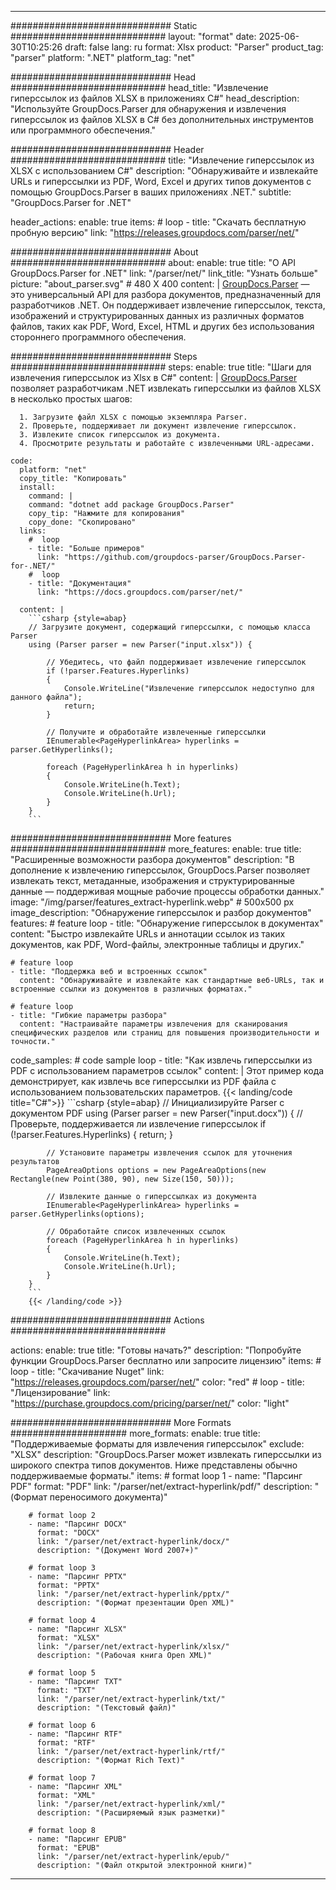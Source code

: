 


---
############################# Static ############################
layout: "format"
date:  2025-06-30T10:25:26
draft: false
lang: ru
format: Xlsx
product: "Parser"
product_tag: "parser"
platform: ".NET"
platform_tag: "net"

############################# Head ############################
head_title: "Извлечение гиперссылок из файлов XLSX в приложениях C#"
head_description: "Используйте GroupDocs.Parser для обнаружения и извлечения гиперссылок из файлов XLSX в C# без дополнительных инструментов или программного обеспечения."

############################# Header ############################
title: "Извлечение гиперссылок из XLSX с использованием C#" 
description: "Обнаруживайте и извлекайте URLs и гиперссылки из PDF, Word, Excel и других типов документов с помощью GroupDocs.Parser в ваших приложениях .NET."
subtitle: "GroupDocs.Parser for .NET" 

header_actions:
  enable: true
  items:
    #  loop
    - title: "Скачать бесплатную пробную версию"
      link: "https://releases.groupdocs.com/parser/net/"
      
############################# About ############################
about:
    enable: true
    title: "О API GroupDocs.Parser for .NET"
    link: "/parser/net/"
    link_title: "Узнать больше"
    picture: "about_parser.svg" # 480 X 400
    content: |
       [GroupDocs.Parser](/parser/net/) — это универсальный API для разбора документов, предназначенный для разработчиков .NET. Он поддерживает извлечение гиперссылок, текста, изображений и структурированных данных из различных форматов файлов, таких как PDF, Word, Excel, HTML и других без использования стороннего программного обеспечения.

############################# Steps ############################
steps:
    enable: true
    title: "Шаги для извлечения гиперссылок из Xlsx в C#"
    content: |
      [GroupDocs.Parser](/parser/net/) позволяет разработчикам .NET извлекать гиперссылки из файлов XLSX в несколько простых шагов:
      
      1. Загрузите файл XLSX с помощью экземпляра Parser.
      2. Проверьте, поддерживает ли документ извлечение гиперссылок.
      3. Извлеките список гиперссылок из документа.
      4. Просмотрите результаты и работайте с извлеченными URL-адресами.
   
    code:
      platform: "net"
      copy_title: "Копировать"
      install:
        command: |
        command: "dotnet add package GroupDocs.Parser"
        copy_tip: "Нажмите для копирования"
        copy_done: "Скопировано"
      links:
        #  loop
        - title: "Больше примеров"
          link: "https://github.com/groupdocs-parser/GroupDocs.Parser-for-.NET/"
        #  loop
        - title: "Документация"
          link: "https://docs.groupdocs.com/parser/net/"
          
      content: |
        ```csharp {style=abap}
        // Загрузите документ, содержащий гиперссылки, с помощью класса Parser
        using (Parser parser = new Parser("input.xlsx")) {

            // Убедитесь, что файл поддерживает извлечение гиперссылок
            if (!parser.Features.Hyperlinks)
            {
                Console.WriteLine("Извлечение гиперссылок недоступно для данного файла");
                return;
            }

            // Получите и обработайте извлеченные гиперссылки
            IEnumerable<PageHyperlinkArea> hyperlinks = parser.GetHyperlinks();

            foreach (PageHyperlinkArea h in hyperlinks)
            {
                Console.WriteLine(h.Text);
                Console.WriteLine(h.Url);
            }
        }
        ```  

############################# More features ############################
more_features:
  enable: true
  title: "Расширенные возможности разбора документов"
  description: "В дополнение к извлечению гиперссылок, GroupDocs.Parser позволяет извлекать текст, метаданные, изображения и структурированные данные — поддерживая мощные рабочие процессы обработки данных."
  image: "/img/parser/features_extract-hyperlink.webp" # 500x500 px
  image_description: "Обнаружение гиперссылок и разбор документов"
  features:
    # feature loop
    - title: "Обнаружение гиперссылок в документах"
      content: "Быстро извлекайте URLs и аннотации ссылок из таких документов, как PDF, Word-файлы, электронные таблицы и других."

    # feature loop
    - title: "Поддержка веб и встроенных ссылок"
      content: "Обнаруживайте и извлекайте как стандартные веб-URLs, так и встроенные ссылки из документов в различных форматах."

    # feature loop
    - title: "Гибкие параметры разбора"
      content: "Настраивайте параметры извлечения для сканирования специфических разделов или страниц для повышения производительности и точности."
      
  code_samples:
    # code sample loop
    - title: "Как извлечь гиперссылки из PDF с использованием параметров ссылок"
      content: |
        Этот пример кода демонстрирует, как извлечь все гиперссылки из PDF файла с использованием пользовательских параметров.
        {{< landing/code title="C#">}}
        ```csharp {style=abap}
        //  Инициализируйте Parser с документом PDF
        using (Parser parser = new Parser("input.docx"))
        {
            // Проверьте, поддерживается ли извлечение гиперссылок
            if (!parser.Features.Hyperlinks)
            {
                return;
            }

            // Установите параметры извлечения ссылок для уточнения результатов
            PageAreaOptions options = new PageAreaOptions(new Rectangle(new Point(380, 90), new Size(150, 50)));

            // Извлеките данные о гиперссылках из документа
            IEnumerable<PageHyperlinkArea> hyperlinks = parser.GetHyperlinks(options);

            // Обработайте список извлеченных ссылок
            foreach (PageHyperlinkArea h in hyperlinks)
            {
                Console.WriteLine(h.Text);
                Console.WriteLine(h.Url);
            }
        }
        ```
        {{< /landing/code >}}


############################# Actions ############################

actions:
  enable: true
  title: "Готовы начать?"
  description: "Попробуйте функции GroupDocs.Parser бесплатно или запросите лицензию"
  items:
    #  loop
    - title: "Скачивание Nuget"
      link: "https://releases.groupdocs.com/parser/net/"
      color: "red"
        #  loop
    - title: "Лицензирование"
      link: "https://purchase.groupdocs.com/pricing/parser/net/"
      color: "light"


############################# More Formats #####################
more_formats:
    enable: true
    title: "Поддерживаемые форматы для извлечения гиперссылок"
    exclude: "XLSX"
    description: "GroupDocs.Parser может извлекать гиперссылки из широкого спектра типов документов. Ниже представлены обычно поддерживаемые форматы."
    items: 
        # format loop 1
        - name: "Парсинг PDF"
          format: "PDF"
          link: "/parser/net/extract-hyperlink/pdf/"
          description: "(Формат переносимого документа)"
          
        # format loop 2
        - name: "Парсинг DOCX"
          format: "DOCX"
          link: "/parser/net/extract-hyperlink/docx/"
          description: "(Документ Word 2007+)"
          
        # format loop 3
        - name: "Парсинг PPTX"
          format: "PPTX"
          link: "/parser/net/extract-hyperlink/pptx/"
          description: "(Формат презентации Open XML)"
          
        # format loop 4
        - name: "Парсинг XLSX"
          format: "XLSX"
          link: "/parser/net/extract-hyperlink/xlsx/"
          description: "(Рабочая книга Open XML)"
          
        # format loop 5
        - name: "Парсинг TXT"
          format: "TXT"
          link: "/parser/net/extract-hyperlink/txt/"
          description: "(Текстовый файл)"
          
        # format loop 6
        - name: "Парсинг RTF"
          format: "RTF"
          link: "/parser/net/extract-hyperlink/rtf/"
          description: "(Формат Rich Text)"
          
        # format loop 7
        - name: "Парсинг XML"
          format: "XML"
          link: "/parser/net/extract-hyperlink/xml/"
          description: "(Расширяемый язык разметки)"
          
        # format loop 8
        - name: "Парсинг EPUB"
          format: "EPUB"
          link: "/parser/net/extract-hyperlink/epub/"
          description: "(Файл открытой электронной книги)"
         
          

---